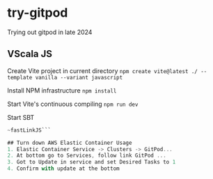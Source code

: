 # try-gitpod
Trying out gitpod in late 2024

## VScala JS
Create Vite project in current directory
```npm create vite@latest ./ --template vanilla --variant javascript```

Install NPM infrastructure
```npm install```

Start Vite's continuous compiling
```npm run dev```

Start SBT
```sbt
~fastLinkJS```

## Turn down AWS Elastic Container Usage
1. Elastic Container Service -> Clusters -> GitPod... 
2. At bottom go to Services, follow link GitPod ...
3. Got to Update in service and set Desired Tasks to 1
4. Confirm with update at the bottom
